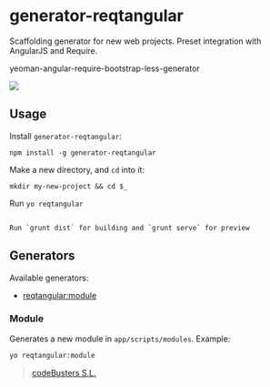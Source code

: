 generator-reqtangular
=====================
Scaffolding generator for new web projects. Preset integration with AngularJS and Require.

yeoman-angular-require-bootstrap-less-generator



![](http://www.codebusters.es/assets/resources/generator-reqtangular.png)


## Usage

Install `generator-reqtangular`:
```
npm install -g generator-reqtangular
```
Make a new directory, and `cd` into it:
```
mkdir my-new-project && cd $_
```

Run `yo reqtangular`
```

Run `grunt dist` for building and `grunt serve` for preview
```
## Generators

Available generators:

* [reqtangular:module](#module)



### Module
Generates a new module in `app/scripts/modules`.
Example:
```bash
yo reqtangular:module
```

> [codeBusters S.L.](http://www.codebusters.es)
